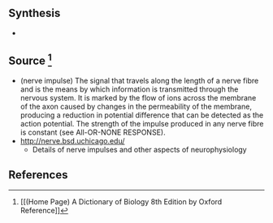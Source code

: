 ## Synthesis
- 
## Source [^1]
- (nerve impulse) The signal that travels along the length of a nerve fibre and is the means by which information is transmitted through the nervous system. It is marked by the flow of ions across the membrane of the axon caused by changes in the permeability of the membrane, producing a reduction in potential difference that can be detected as the action potential. The strength of the impulse produced in any nerve fibre is constant (see All-OR-NONE RESPONSE).
- http://nerve.bsd.uchicago.edu/
	- Details of nerve impulses and other aspects of neurophysiology
## References

[^1]: [[(Home Page) A Dictionary of Biology 8th Edition by Oxford Reference]]